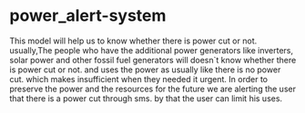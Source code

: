 # power_alert-system
This model will help us to know whether there is power cut or not.
usually,The people who have the additional power generators like inverters, solar power and other fossil fuel generators will doesn`t know whether there is power cut or not. and uses the power as usually like there is no power cut. which makes insufficient when they needed it urgent. In order to preserve the power and the resources for the future we are alerting the user that there is a power cut through sms. by that the user can limit his uses.
